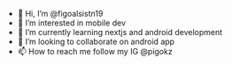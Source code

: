 - 👋 Hi, I’m @figoalsistn19
- 👀 I’m interested in mobile dev
- 🌱 I’m currently learning nextjs and android development
- 💞️ I’m looking to collaborate on android app
- 📫 How to reach me 
follow my IG @pigokz

<!---
figoalsistn19/figoalsistn19 is a ✨ special ✨ repository because its `README.md` (this file) appears on your GitHub profile.
You can click the Preview link to take a look at your changes.
--->
